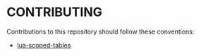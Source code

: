 # CONTRIBUTING

Contributions to this repository should follow these conventions:

- [lua-scoped-tables](https://github.com/SleepingFox8/lua-scoped-tables)
